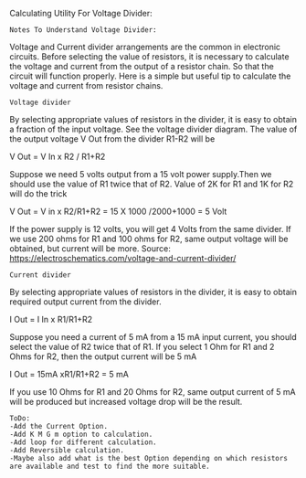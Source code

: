 Calculating Utility For Voltage Divider:

	Notes To Understand Voltage Divider:

Voltage and Current divider arrangements are the common in electronic circuits. Before selecting the value of resistors, it is necessary to calculate the voltage and current from the output of a resistor chain. So that the circuit will function properly. Here is a simple but useful tip to calculate the voltage and current from resistor chains.

	Voltage divider

By selecting appropriate values of resistors in the divider, it is easy to obtain a fraction of the input voltage. See the voltage divider diagram. The value of the output voltage V Out from the divider R1-R2 will be

V Out = V In x R2 / R1+R2

Suppose we need 5 volts output from a 15 volt power supply.Then we should use the value of R1 twice that of R2. Value of 2K for R1 and 1K for R2 will do the trick

V Out = V in x R2/R1+R2 = 15 X 1000 /2000+1000 = 5 Volt

If the power supply is 12 volts, you will get 4 Volts from the same divider.
If we use 200 ohms for R1 and 100 ohms for R2, same output voltage will be obtained, but current will be more. 					Source: https://electroschematics.com/voltage-and-current-divider/

	Current divider

By selecting appropriate values of resistors in the divider, it is easy to obtain required output current from the divider.

I Out = I In x R1/R1+R2

Suppose you need a current of 5 mA from a 15 mA input current, you should select the value of R2 twice that of R1. If you select 1 Ohm for R1 and 2 Ohms for R2, then the output current will be 5 mA

I Out = 15mA xR1/R1+R2 = 5 mA

If you use 10 Ohms for R1 and 20 Ohms for R2, same output current of 5 mA will be produced but increased voltage drop will be the result.

	ToDo:
	-Add the Current Option.
	-Add K M G m option to calculation.
	-Add loop for different calculation.
	-Add Reversible calculation.
	-Maybe also add what is the best Option depending on which resistors are available and test to find the more suitable.
